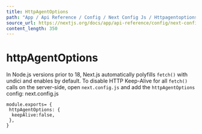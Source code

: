 ```yaml
---
title: HttpAgentOptions
path: "App / Api Reference / Config / Next Config Js / Httpagentoptions"
source_url: https://nextjs.org/docs/app/api-reference/config/next-config-js/httpAgentOptions
content_length: 350
---
```


# httpAgentOptions
In Node.js versions prior to 18, Next.js automatically polyfills `fetch()` with undici and enables by default.
To disable HTTP Keep-Alive for all `fetch()` calls on the server-side, open `next.config.js` and add the `httpAgentOptions` config:
next.config.js
```
module.exports= {
 httpAgentOptions: {
  keepAlive:false,
 },
}
```
